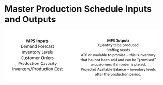 # Master Production Schedule Inputs and Outputs

![Screenshot 2024-05-25 at 11.53.24 AM.png](Master%20Production%20Schedule%20Inputs%20and%20Outputs%2017ef84cc41be4b11b16941fc4f6cb606/Screenshot_2024-05-25_at_11.53.24_AM.png)